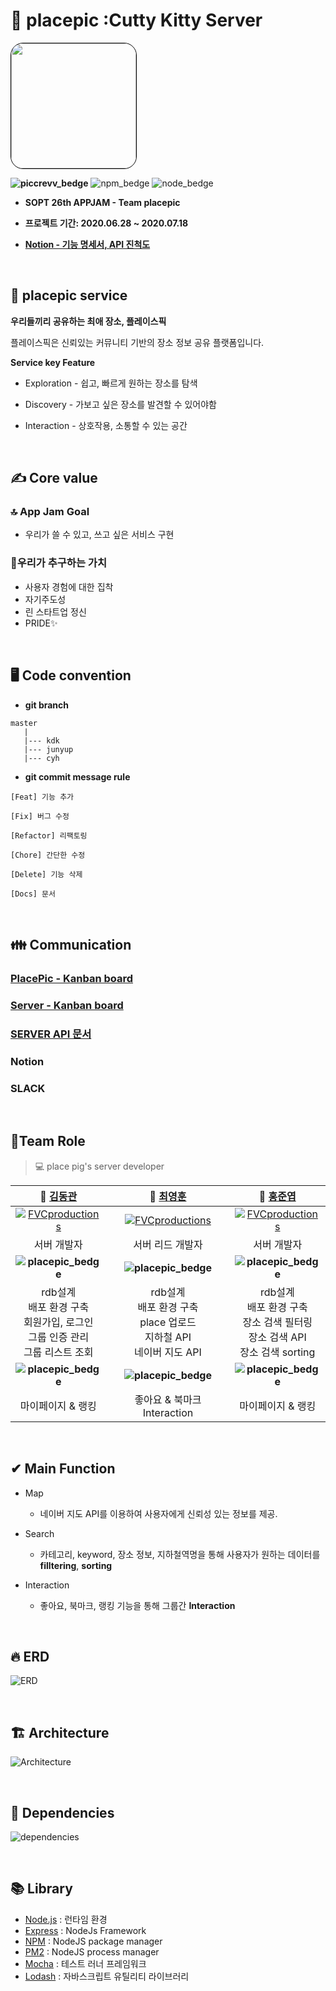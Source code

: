 
# 🐷 placepic :Cutty Kitty Server
<img style="border: 1px solid black !important; border-radius:20px;" src="https://avatars2.githubusercontent.com/u/67547341?s=200&v=4" width="200px" />

<br />

**![piccrevv_bedge](https://img.shields.io/badge/placepic-piccrevv-F65C6C)**
![npm_bedge](https://img.shields.io/badge/npm-6.13.7-blue)
![node_bedge](https://img.shields.io/badge/node-13.11.0-brightgreen)



* <b> SOPT 26th APPJAM - Team **placepic** </b>
    
* <b> 프로젝트 기간: 2020.06.28 ~ 2020.07.18 </b>

* <b> [Notion - 기능 명세서, API 진척도](https://www.notion.so/Server-Part-d88e5572975b4d4d89128f1bfc10b780) </b>

<br>


## 📍 placepic service

 <b>우리들끼리 공유하는 최애 장소, 플레이스픽 </b>

 플레이스픽은 신뢰있는 커뮤니티 기반의 장소 정보 공유 플랫폼입니다. 

 **Service key Feature**
  * Exploration - 쉽고, 빠르게 원하는 장소를 탐색

  * Discovery - 가보고 싶은 장소를 발견할 수 있어야함

  * Interaction - 상호작용, 소통할 수 있는 공간

<br />

## ✍ Core value

### 🔝 App Jam Goal
* 우리가 쓸 수 있고, 쓰고 싶은 서비스 구현

### 👥우리가 추구하는 가치
* 사용자 경험에 대한 집착 
* 자기주도성
* 린 스타트업 정신
* PRIDE✨

<br />

## 🖥 Code convention
 
- **git branch**

```
master
   |
   |--- kdk
   |--- junyup
   |--- cyh
```

- **git commit message rule** 
```
[Feat] 기능 추가

[Fix] 버그 수정

[Refactor] 리팩토링

[Chore] 간단한 수정

[Delete] 기능 삭제

[Docs] 문서
```

<br />

## 👪 Communication

### [PlacePic - Kanban board](https://github.com/orgs/placepic/projects/1)

### [Server - Kanban board](https://github.com/placepic/placepic_server/projects/1)

### [SERVER API 문서](https://github.com/placepic/placepic_server/wiki)

### Notion

### SLACK


<br />

## 🤝Team Role
  
> 💻 place pig's server developer 

| **🙋 [김동관](https://github.com/dk-master)** | **🙋‍ [최영훈](https://github.com/dudgns3tp)** | **🙋‍ [홍준엽](https://github.com/junyup0319)** |
| :---: |:---:| :---:|
| [![FVCproductions](https://avatars3.githubusercontent.com/u/61861809?s=460&u=f834deb744174671e44ea2b579f8bfe22e280de2&v=4)]()    | [![FVCproductions](https://avatars1.githubusercontent.com/u/40652160?s=460&u=9cd767fc9ae0adc0948fec0fb7c4fe126a64ffae&v=4)]() | [![FVCproductions](https://avatars2.githubusercontent.com/u/39546874?s=460&u=049590b1c31828d01c5555b4c34d1c414a0711ba&v=4)]()  |
| 서버 개발자 | 서버 리드 개발자| 서버 개발자|
|  **![placepic_bedge](https://img.shields.io/badge/placepic-sprint1-F65C6C)** | **![placepic_bedge](https://img.shields.io/badge/placepic-sprint1-F65C6C)** | **![placepic_bedge](https://img.shields.io/badge/placepic-sprint1-F65C6C)** |
|rdb설계  <br /> 배포 환경 구축 <br /> 회원가입, 로그인 <br /> 그룹 인증 관리 <br /> 그룹 리스트 조회  <br />|rdb설계 <br /> 배포 환경 구축 <br /> place 업로드 <br /> 지하철 API <br /> 네이버 지도 API |rdb설계 <br /> 배포 환경 구축 <br /> 장소 검색 필터링 <br /> 장소 검색 API <br /> 장소 검색 sorting|
| **![placepic_bedge](https://img.shields.io/badge/placepic-sprint2-363636)**| **![placepic_bedge](https://img.shields.io/badge/placepic-sprint2-363636)**| **![placepic_bedge](https://img.shields.io/badge/placepic-sprint2-363636)**|
|마이페이지 & 랭킹|좋아요 & 북마크 Interaction|마이페이지 & 랭킹| 
  
<br />

## ✔ Main Function
- Map
    - 네이버 지도 API를 이용하여 사용자에게 신뢰성 있는 정보를 제공.
    
- Search
    - 카테고리, keyword, 장소 정보, 지하철역명을 통해 사용자가 원하는 데이터를 **filltering**, **sorting** 
    
- Interaction
   - 좋아요, 북마크, 랭킹 기능을 통해 그룹간 **Interaction**

<br />

## 🔥 ERD

![ERD](https://github.com/placepic/placepic_server/blob/master/public/images/ERD_FINAL_REAL.png?raw=true)

<br />

## 🏗 Architecture

![Architecture](https://github.com/placepic/placepic_server/blob/master/public/images/placepic%20architecture.PNG?raw=true)

<br />

## 📖 Dependencies 

![dependencies](https://github.com/placepic/placepic_server/blob/master/public/images/dependencies_final.png?raw=true)

<br />


## 📚 Library

- [Node.js](https://nodejs.org/ko/) : 런타임 환경
- [Express](https://expressjs.com/ko/) : NodeJs Framework
- [NPM](https://www.npmjs.com/) : NodeJS package manager
- [PM2](https://pm2.io/) : NodeJS process manager
- [Mocha](https://mochajs.org/)  : 테스트 러너 프레임워크
- [Lodash](https://lodash.com/) : 자바스크립트 유틸리티 라이브러리

<br />



